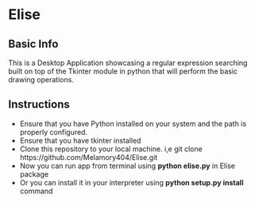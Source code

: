 # Elise

## Basic Info

<p>
This is a Desktop Application showcasing a regular expression searching built on top of the Tkinter module in python that will perform the basic drawing operations.
</p> 

## Instructions

<ul> 
  
  <li> Ensure that you have Python installed on your system and the path is properly configured. </li>
  <li> Ensure that you have tkinter installed </li>
  <li> Clone this repository to your local machine. i,e git clone https://github.com/Melamory404/Elise.git </li>
  <li> Now you can run app from terminal using <b>python elise.py</b> in Elise package</li>
  <li> Or you can install it in your interpreter using <b>python setup.py install</b> command</li>
  </ul>
